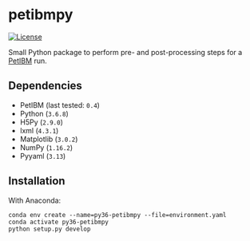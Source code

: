 # petibmpy

[![License](https://img.shields.io/badge/License-BSD%203--Clause-blue.svg)](https://github.com/mesnardo/petibmpy/raw/master/LICENSE)

Small Python package to perform pre- and post-processing steps for a [PetIBM](https://github.com/barbagroup/PetIBM) run.

## Dependencies

* PetIBM (last tested: `0.4`)
* Python (`3.6.8`)
* H5Py (`2.9.0`)
* lxml (`4.3.1`)
* Matplotlib (`3.0.2`)
* NumPy (`1.16.2`)
* Pyyaml (`3.13`)

## Installation

With Anaconda:

```shell
conda env create --name=py36-petibmpy --file=environment.yaml
conda activate py36-petibmpy
python setup.py develop
```
